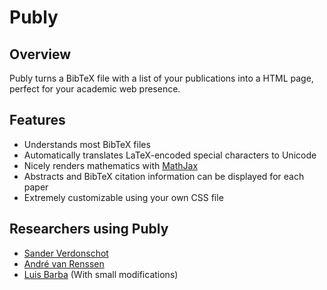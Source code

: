 # Publy

## Overview

Publy turns a BibTeX file with a list of your publications into a HTML page, perfect for your academic web presence.

## Features

 * Understands most BibTeX files
 * Automatically translates LaTeX-encoded special characters to Unicode
 * Nicely renders mathematics with [MathJax](http://www.mathjax.org/)
 * Abstracts and BibTeX citation information can be displayed for each paper
 * Extremely customizable using your own CSS file

## Researchers using Publy

 * [Sander Verdonschot](http://cg.scs.carleton.ca/~sander/publications.html)
 * [André van Renssen](http://cg.scs.carleton.ca/~andre/publications.html)
 * [Luis Barba](http://cg.scs.carleton.ca/~lfbarba/publications.html) (With small modifications)